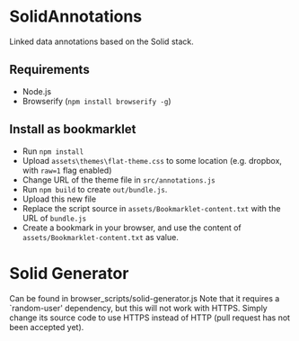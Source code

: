 # SolidAnnotations
Linked data annotations based on the Solid stack.

## Requirements
- Node.js
- Browserify (`npm install browserify -g`)

## Install as bookmarklet
- Run `npm install`
- Upload `assets\themes\flat-theme.css` to some location (e.g. dropbox, with `raw=1` flag enabled)
- Change URL of the theme file in `src/annotations.js`
- Run `npm build` to create `out/bundle.js`. 
- Upload this new file
- Replace the script source in `assets/Bookmarklet-content.txt` with the URL of `bundle.js`
- Create a bookmark in your browser, and use the content of `assets/Bookmarklet-content.txt` as value.



# Solid Generator
Can be found in browser_scripts/solid-generator.js
Note that it requires a `random-user' dependency, but this will not work with HTTPS. Simply change its source code to use HTTPS instead of HTTP (pull request has not been accepted yet).
